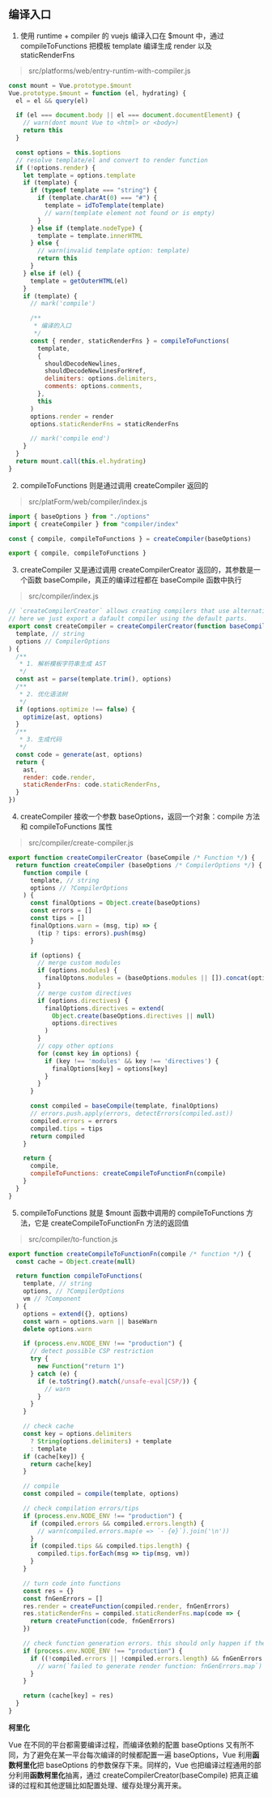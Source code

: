 ## 编译入口

1. 使用 runtime + compiler 的 vuejs 编译入口在 $mount 中，通过 compileToFunctions 把模板 template 编译生成 render 以及 staticRenderFns

> src/platforms/web/entry-runtim-with-compiler.js

```javascript
const mount = Vue.prototype.$mount
Vue.prototype.$mount = function (el, hydrating) {
  el = el && query(el)

  if (el === document.body || el === document.documentElement) {
    // warn(dont mount Vue to <html> or <body>)
    return this
  }

  const options = this.$options
  // resolve template/el and convert to render function
  if (!options.render) {
    let template = options.template
    if (template) {
      if (typeof template === "string") {
        if (template.charAt(0) === "#") {
          template = idToTemplate(template)
          // warn(template element not found or is empty)
        }
      } else if (template.nodeType) {
        template = template.innerHTML
      } else {
        // warn(invalid template option: template)
        return this
      }
    } else if (el) {
      template = getOuterHTML(el)
    }
    if (template) {
      // mark('compile')

      /**
       * 编译的入口
       */
      const { render, staticRenderFns } = compileToFunctions(
        template,
        {
          shouldDecodeNewlines,
          shouldDecodeNewlinesForHref,
          delimiters: options.delimiters,
          comments: options.comments,
        },
        this
      )
      options.render = render
      options.staticRenderFns = staticRenderFns

      // mark('compile end')
    }
  }
  return mount.call(this.el.hydrating)
}
```

2. compileToFunctions 则是通过调用 createCompiler 返回的

> src/platForm/web/compiler/index.js

```javascript
import { baseOptions } from "./options"
import { createCompiler } from "compiler/index"

const { compile, compileToFunctions } = createCompiler(baseOptions)

export { compile, compileToFunctions }
```

3. createCompiler 又是通过调用 createCompilerCreator 返回的，其参数是一个函数 baseCompile，真正的编译过程都在 baseCompile 函数中执行

> src/compiler/index.js

```javascript
// `createCompilerCreator` allows creating compilers that use alternative parser/optimizer/codegen, e.g the SSR optimizing compiler.
// here we just export a dafault compiler using the default parts.
export const createCompiler = createCompilerCreator(function baseCompile(
  template, // string
  options // CompilerOptions
) {
  /**
   * 1. 解析模板字符串生成 AST
   */
  const ast = parse(template.trim(), options)
  /**
   * 2. 优化语法树
   */
  if (options.optimize !== false) {
    optimize(ast, options)
  }
  /**
   * 3. 生成代码
   */
  const code = generate(ast, options)
  return {
    ast,
    render: code.render,
    staticRenderFns: code.staticRenderFns,
  }
})
```

4. createCompiler 接收一个参数 baseOptions，返回一个对象：compile 方法和 compileToFunctions 属性

> src/compiler/create-compiler.js

```javascript
export function createCompilerCreator (baseCompile /* Function */) {
  return function createCompiler (baseOptions /* CompilerOptions */) {
    function compile (
      template, // string
      options // ?CompilerOptions
    ) {
      const finalOptions = Object.create(baseOptions)
      const errors = []
      const tips = []
      finalOptions.warn = (msg, tip) => {
        (tip ? tips: errors).push(msg)
      }

      if (options) {
        // merge custom modules
        if (options.modules) {
          finalOptons.modules = (baseOptions.modules || []).concat(options.modules)
        }
        // merge custom directives
        if (options.directives) {
          finalOptions.directives = extend(
            Object.create(baseOptions.directives || null)
            options.directives
          )
        }
        // copy other options
        for (const key in options) {
          if (key !== 'modules' && key !== 'directives') {
            finalOptions[key] = options[key]
          }
        }
      }

      const compiled = baseCompile(template, finalOptions)
      // errors.push.apply(errors, detectErrors(compiled.ast))
      compiled.errors = errors
      compiled.tips = tips
      return compiled
    }

    return {
      compile,
      compileToFunctions: createCompileToFunctionFn(compile)
    }
  }
}
```

5. compileToFunctions 就是 $mount 函数中调用的 compileToFunctions 方法，它是 createCompileToFunctionFn 方法的返回值

> src/compiler/to-function.js

```javascript
export function createCompileToFunctionFn(compile /* function */) {
  const cache = Object.create(null)

  return function compileToFunctions(
    template, // string
    options, // ?CompilerOptions
    vm // ?Component
  ) {
    options = extend({}, options)
    const warn = options.warn || baseWarn
    delete options.warn

    if (process.env.NODE_ENV !== "production") {
      // detect possible CSP restriction
      try {
        new Function("return 1")
      } catch (e) {
        if (e.toString().match(/unsafe-eval|CSP/)) {
          // warn
        }
      }
    }

    // check cache
    const key = options.delimiters
      ? String(options.delimiters) + template
      : template
    if (cache[key]) {
      return cache[key]
    }

    // compile
    const compiled = compile(template, options)

    // check compilation errors/tips
    if (process.env.NODE_ENV !== "production") {
      if (compiled.errors && compiled.errors.length) {
        // warn(compiled.errors.map(e => `- {e}`).join('\n'))
      }
      if (compiled.tips && compiled.tips.length) {
        compiled.tips.forEach(msg => tip(msg, vm))
      }
    }

    // turn code into functions
    const res = {}
    const fnGenErrors = []
    res.render = createFunction(compiled.render, fnGenErrors)
    res.staticRenderFns = compiled.staticRenderFns.map(code => {
      return createFunction(code, fnGenErrors)
    })

    // check function generation errors. this should only happen if there is a bug in the compiler itself. mostly for codegen development use
    if (process.env.NODE_ENV !== "production") {
      if ((!compiled.errors || !compiled.errors.length) && fnGenErrors.length) {
        // warn(`failed to generate render function: fnGenErrors.map`)
      }
    }

    return (cache[key] = res)
  }
}
```

**柯里化**

Vue 在不同的平台都需要编译过程，而编译依赖的配置 baseOptions 又有所不同，为了避免在某一平台每次编译的时候都配置一遍 baseOptions，Vue 利用**函数柯里化**把 baseOptions 的参数保存下来。同样的，Vue 也把编译过程通用的部分利用**函数柯里化**抽离，通过 createCompilerCreator(baseCompile) 把真正编译的过程和其他逻辑比如配置处理、缓存处理分离开来。
